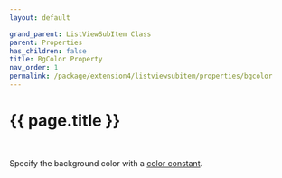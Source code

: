 ```yaml
---
layout: default

grand_parent: ListViewSubItem Class
parent: Properties
has_children: false
title: BgColor Property
nav_order: 1
permalink: /package/extension4/listviewsubitem/properties/bgcolor
---
```

# {{ page.title }}
<br>

Specify the background color with a <a href="/base/color">color constant</a>.
